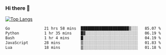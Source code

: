 ### Hi there 👋

<!--
**3Xpl0it3r/3Xpl0it3r** is a ✨ _special_ ✨ repository because its `README.md` (this file) appears on your GitHub profile.

Here are some ideas to get you started:

- 🔭 I’m currently working on ...
- 🌱 I’m currently learning ...
- 👯 I’m looking to collaborate on ...
- 🤔 I’m looking for help with ...
- 💬 Ask me about ...
- 📫 How to reach me: ...
- 😄 Pronouns: ...
- ⚡ Fun fact: ...
-->


[![Top Langs](https://github-readme-stats.vercel.app/api/top-langs/?username=3Xpl0it3r&layout=compact)](https://github.com/3Xpl0it3r/3Xpl0it3r)

<!--START_SECTION:waka-->

```txt
Go               21 hrs 58 mins  █████████████████████▒░░░   85.07 %
Python           1 hr 35 mins    █▓░░░░░░░░░░░░░░░░░░░░░░░   06.19 %
Bash             1 hr 4 mins     █░░░░░░░░░░░░░░░░░░░░░░░░   04.19 %
JavaScript       28 mins         ▒░░░░░░░░░░░░░░░░░░░░░░░░   01.83 %
Lua              18 mins         ▒░░░░░░░░░░░░░░░░░░░░░░░░   01.18 %
```

<!--END_SECTION:waka-->
